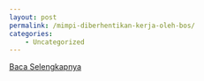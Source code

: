 ```yaml
---
layout: post
permalink: /mimpi-diberhentikan-kerja-oleh-bos/
categories:
    - Uncategorized
---
```


[Baca Selengkapnya](/05)